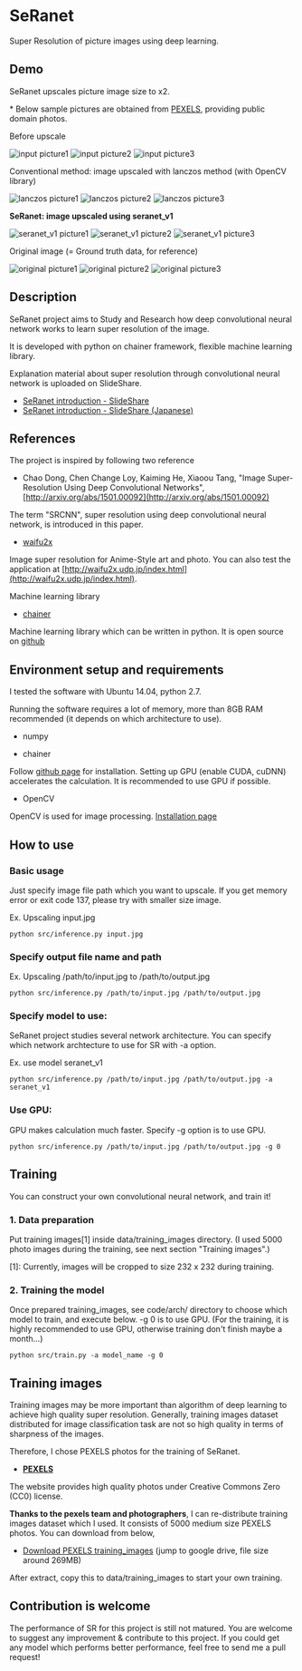 # SeRanet
Super Resolution of picture images using deep learning.


## Demo
SeRanet upscales picture image size to x2.

\* Below sample pictures are obtained from [PEXELS](https://www.pexels.com/), providing public domain photos.

Before upscale

![input picture1](https://raw.githubusercontent.com/corochann/SeRanet/master/assets/compare/3/photo3_xinput.jpg)
![input picture2](https://raw.githubusercontent.com/corochann/SeRanet/master/assets/compare/4/photo4_xinput.jpg)
![input picture3](https://raw.githubusercontent.com/corochann/SeRanet/master/assets/compare/1/photo1_xinput.jpg)

Conventional method: image upscaled with lanczos method (with OpenCV library)

![lanczos picture1](https://raw.githubusercontent.com/corochann/SeRanet/master/assets/compare/3/lanczos.jpg)
![lanczos picture2](https://raw.githubusercontent.com/corochann/SeRanet/master/assets/compare/4/lanczos.jpg)
![lanczos picture3](https://raw.githubusercontent.com/corochann/SeRanet/master/assets/compare/1/lanczos.jpg)

**SeRanet: image upscaled using seranet_v1**

![seranet_v1 picture1](https://raw.githubusercontent.com/corochann/SeRanet/master/assets/compare/3/seranet_v1.jpg)
![seranet_v1 picture2](https://raw.githubusercontent.com/corochann/SeRanet/master/assets/compare/4/seranet_v1.jpg)
![seranet_v1 picture3](https://raw.githubusercontent.com/corochann/SeRanet/master/assets/compare/1/seranet_v1.jpg)

Original image (= Ground truth data, for reference)

![original picture1](https://raw.githubusercontent.com/corochann/SeRanet/master/assets/compare/3/photo3_original.jpg)
![original picture2](https://raw.githubusercontent.com/corochann/SeRanet/master/assets/compare/4/photo4_original.jpg)
![original picture3](https://raw.githubusercontent.com/corochann/SeRanet/master/assets/compare/1/photo1_original.jpg)

## Description

SeRanet project aims to Study and Research how deep convolutional neural network works
to learn super resolution of the image.

It is developed with python on chainer framework, flexible machine learning library.

Explanation material about super resolution through convolutional neural network is uploaded on SlideShare.

- [SeRanet introduction - SlideShare](http://www.slideshare.net/KosukeNakago/seranet-introduction-63502152)
- [SeRanet introduction - SlideShare (Japanese)](http://www.slideshare.net/KosukeNakago/seranet)

## References
The project is inspired by following two reference

 - Chao Dong, Chen Change Loy, Kaiming He, Xiaoou Tang, "Image Super-Resolution Using Deep Convolutional Networks",
 [http://arxiv.org/abs/1501.00092](http://arxiv.org/abs/1501.00092)

 The term "SRCNN", super resolution using deep convolutional neural network, is introduced in this paper.

 - [waifu2x](https://github.com/nagadomi/waifu2x)

 Image super resolution for Anime-Style art and photo.
 You can also test the application at [http://waifu2x.udp.jp/index.html](http://waifu2x.udp.jp/index.html).

Machine learning library
 - [chainer](http://chainer.org/)

 Machine learning library which can be written in python.
 It is open source on [github](https://github.com/pfnet/chainer)

## Environment setup and requirements
I tested the software with Ubuntu 14.04, python 2.7.

Running the software requires a lot of memory, more than 8GB RAM recommended (it depends on which architecture to use).

- numpy

- chainer

Follow [github page](https://github.com/pfnet/chainer) for installation.
Setting up GPU (enable CUDA, cuDNN) accelerates the calculation. It is recommended to use GPU if possible.

- OpenCV

OpenCV is used for image processing.
[Installation page](http://docs.opencv.org/2.4/doc/tutorials/introduction/linux_install/linux_install.html)


## How to use

### Basic usage
Just specify image file path which you want to upscale.
If you get memory error or exit code 137, please try with smaller size image.

Ex. Upscaling input.jpg
```
python src/inference.py input.jpg
```

### Specify output file name and path
Ex. Upscaling /path/to/input.jpg to /path/to/output.jpg
```
python src/inference.py /path/to/input.jpg /path/to/output.jpg
```

### Specify model to use:
SeRanet project studies several network architecture.
You can specify which network archtecture to use for SR with -a option.

Ex. use model seranet_v1
```
python src/inference.py /path/to/input.jpg /path/to/output.jpg -a seranet_v1
```

### Use GPU:
GPU makes calculation much faster.
Specify -g option is to use GPU.

```
python src/inference.py /path/to/input.jpg /path/to/output.jpg -g 0
```



## Training

You can construct your own convolutional neural network, and train it!

###  1. Data preparation
Put training images[1] inside data/training_images directory.
(I used 5000 photo images during the training, see next section "Training images".)

[1]: Currently, images will be cropped to size 232 x 232 during training.

<!---
###  2. Construct your model/arch (convolutional neural network, etc)
(Skip this procedure if you want to train existing model)
You can create your own arch in code/arch/ directory.
Please refer other arch implementations to design your own neural network.

###  3. Training the model
Once prepared training_images and model to be trained, you can train your model by
```
python src/train.py -a model_name
```
-->

###  2. Training the model
Once prepared training_images, see code/arch/ directory to choose which model to train, and execute below.
-g 0 is to use GPU.
(For the training, it is highly recommended to use GPU, otherwise training don't finish maybe a month...)
```
python src/train.py -a model_name -g 0
```


##  Training images

Training images may be more important than algorithm of deep learning to achieve high quality super resolution.
Generally, training images dataset distributed for image classification task are not so high quality
in terms of sharpness of the images.

Therefore, I chose PEXELS photos for the training of SeRanet.

 - **[PEXELS](https://www.pexels.com/)**

 The website provides high quality photos under Creative Commons Zero (CC0) license.

**Thanks to the pexels team and photographers**, I can re-distribute training images dataset which I used.
It consists of 5000 medium size PEXELS photos.
You can download from below,

 - [Download PEXELS training_images](https://drive.google.com/file/d/0B_Pc4k6lTsY2b1VGLUlyTGJGS1U/view?usp=sharing)
 (jump to google drive, file size around 269MB)

After extract, copy this to data/training_images to start your own training.

## Contribution is welcome

The performance of SR for this project is still not matured.
You are welcome to suggest any improvement & contribute to this project.
If you could get any model which performs better performance, feel free to send me a pull request!


